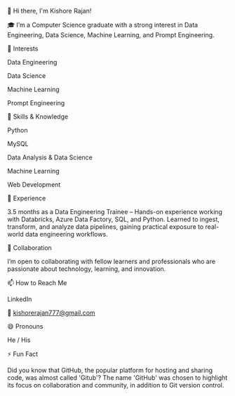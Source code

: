 👋 Hi there, I'm Kishore Rajan!

🎓 I’m a Computer Science graduate with a strong interest in Data Engineering, Data Science, Machine Learning, and Prompt Engineering.

👀 Interests

Data Engineering

Data Science

Machine Learning

Prompt Engineering

🌱 Skills & Knowledge

Python

MySQL

Data Analysis & Data Science

Machine Learning

Web Development

💼 Experience

3.5 months as a Data Engineering Trainee – Hands-on experience working with Databricks, Azure Data Factory, SQL, and Python. Learned to ingest, transform, and analyze data pipelines, gaining practical exposure to real-world data engineering workflows.

💞️ Collaboration

I’m open to collaborating with fellow learners and professionals who are passionate about technology, learning, and innovation.

📫 How to Reach Me

LinkedIn

📧 kishorerajan777@gmail.com

😄 Pronouns

He / His

⚡ Fun Fact

Did you know that GitHub, the popular platform for hosting and sharing code, was almost called 'Gitub'?
The name 'GitHub' was chosen to highlight its focus on collaboration and community, in addition to Git version control.

